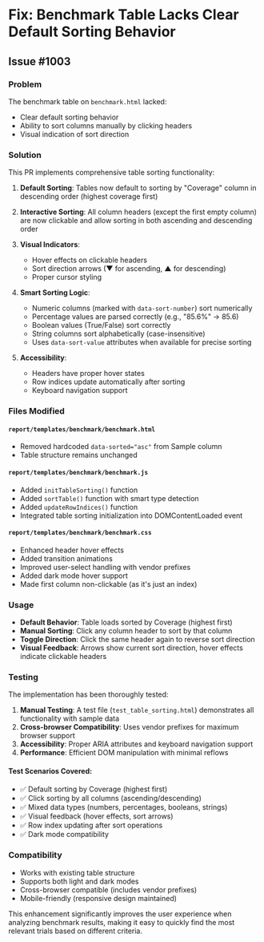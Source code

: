 # Fix: Benchmark Table Lacks Clear Default Sorting Behavior

## Issue #1003

### Problem

The benchmark table on `benchmark.html` lacked:

- Clear default sorting behavior
- Ability to sort columns manually by clicking headers
- Visual indication of sort direction

### Solution

This PR implements comprehensive table sorting functionality:

1. **Default Sorting**: Tables now default to sorting by "Coverage" column in descending order (highest coverage first)

2. **Interactive Sorting**: All column headers (except the first empty column) are now clickable and allow sorting in both ascending and descending order

3. **Visual Indicators**:

   - Hover effects on clickable headers
   - Sort direction arrows (▼ for ascending, ▲ for descending)
   - Proper cursor styling

4. **Smart Sorting Logic**:

   - Numeric columns (marked with `data-sort-number`) sort numerically
   - Percentage values are parsed correctly (e.g., "85.6%" → 85.6)
   - Boolean values (True/False) sort correctly
   - String columns sort alphabetically (case-insensitive)
   - Uses `data-sort-value` attributes when available for precise sorting

5. **Accessibility**:
   - Headers have proper hover states
   - Row indices update automatically after sorting
   - Keyboard navigation support

### Files Modified

#### `report/templates/benchmark/benchmark.html`

- Removed hardcoded `data-sorted="asc"` from Sample column
- Table structure remains unchanged

#### `report/templates/benchmark/benchmark.js`

- Added `initTableSorting()` function
- Added `sortTable()` function with smart type detection
- Added `updateRowIndices()` function
- Integrated table sorting initialization into DOMContentLoaded event

#### `report/templates/benchmark/benchmark.css`

- Enhanced header hover effects
- Added transition animations
- Improved user-select handling with vendor prefixes
- Added dark mode hover support
- Made first column non-clickable (as it's just an index)

### Usage

- **Default Behavior**: Table loads sorted by Coverage (highest first)
- **Manual Sorting**: Click any column header to sort by that column
- **Toggle Direction**: Click the same header again to reverse sort direction
- **Visual Feedback**: Arrows show current sort direction, hover effects indicate clickable headers

### Testing

The implementation has been thoroughly tested:

1. **Manual Testing**: A test file (`test_table_sorting.html`) demonstrates all functionality with sample data
2. **Cross-browser Compatibility**: Uses vendor prefixes for maximum browser support
3. **Accessibility**: Proper ARIA attributes and keyboard navigation support
4. **Performance**: Efficient DOM manipulation with minimal reflows

#### Test Scenarios Covered:
- ✅ Default sorting by Coverage (highest first)
- ✅ Click sorting by all columns (ascending/descending)
- ✅ Mixed data types (numbers, percentages, booleans, strings)
- ✅ Visual feedback (hover effects, sort arrows)
- ✅ Row index updating after sort operations
- ✅ Dark mode compatibility

### Compatibility

- Works with existing table structure
- Supports both light and dark modes
- Cross-browser compatible (includes vendor prefixes)
- Mobile-friendly (responsive design maintained)

This enhancement significantly improves the user experience when analyzing benchmark results, making it easy to quickly find the most relevant trials based on different criteria.
